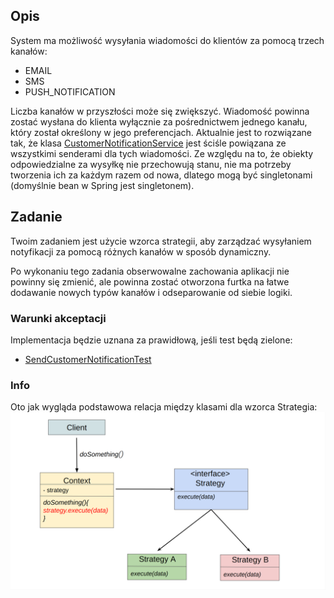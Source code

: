 ## Opis

System ma możliwość wysyłania wiadomości do klientów za pomocą trzech kanałów: 
- EMAIL
- SMS
- PUSH_NOTIFICATION

Liczba kanałów w przyszłości może się zwiększyć.
Wiadomość powinna zostać wysłana do klienta wyłącznie za pośrednictwem jednego kanału, który został określony w jego preferencjach.
Aktualnie jest to rozwiązane tak, że klasa [CustomerNotificationService](CustomerNotificationService.java) jest ściśle powiązana ze wszystkimi senderami dla tych wiadomości.
Ze względu na to, że obiekty odpowiedzialne za wysyłkę nie przechowują stanu, nie ma potrzeby tworzenia ich za każdym razem od nowa, dlatego mogą być singletonami (domyślnie bean w Spring jest singletonem).

## Zadanie

Twoim zadaniem jest użycie wzorca strategii, aby zarządzać wysyłaniem notyfikacji za pomocą różnych kanałów w sposób dynamiczny. 

Po wykonaniu tego zadania obserwowalne zachowania aplikacji nie powinny się zmienić, ale powinna zostać otworzona furtka na łatwe dodawanie nowych typów kanałów i odseparowanie od siebie logiki.

### Warunki akceptacji

Implementacja będzie uznana za prawidłową, jeśli test będą zielone: 
- [SendCustomerNotificationTest](../../../../test/java/wzorce/strategy/SendCustomerNotificationTest.java)

### Info
Oto jak wygląda podstawowa relacja między klasami dla wzorca Strategia:
![Idea wzorca strategia](../../../../../src/main/resources/static/strategy/strategy_idea.png)
